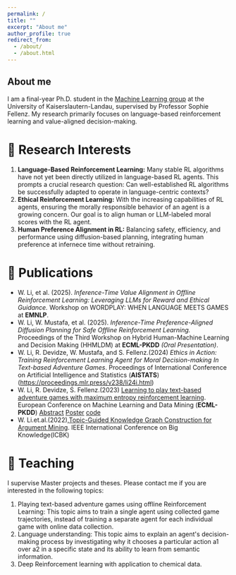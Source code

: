 ```yaml
---
permalink: /
title: ""
excerpt: "About me"
author_profile: true
redirect_from: 
  - /about/
  - /about.html
---
```

About me
------
I am a final-year Ph.D. student in the [Machine Learning group](https://ml.informatik.uni-kl.de) at the University of Kaiserslautern-Landau, supervised by Professor Sophie Fellenz. My research primarily focuses on language-based reinforcement learning and value-aligned decision-making.

🐣 Research Interests
======
1. <strong>Language-Based Reinforcement Learning:</strong> Many stable RL algorithms have not yet been directly utilized in language-based RL agents. This prompts a crucial research question: Can well-established RL algorithms be successfully adapted to operate in language-centric contexts?
2. <strong>Ethical Reinforcement Learning:</strong> With the increasing capabilities of RL agents, ensuring the morally responsible behavior of an agent is a growing concern. Our goal is to align human or LLM-labeled moral scores with the RL agent.
3. <strong>Human Preference Alignment in RL:</strong>  Balancing safety, efficiency, and performance using diffusion-based planning, integrating human preference at infernece time without retraining. 


🐥 Publications
======
- W. Li, et al. (2025). *Inference-Time Value Alignment in Offline Reinforcement Learning: Leveraging LLMs for Reward and Ethical Guidance.*  Workshop on WORDPLAY: WHEN LANGUAGE MEETS GAMES at **EMNLP**.
- W. Li, W. Mustafa, et al. (2025).  *Inference-Time Preference-Aligned Diffusion Planning for Safe Offline Reinforcement Learning.*  
  Proceedings of the Third Workshop on Hybrid Human-Machine Learning and Decision Making (HHMLDM) at **ECML-PKDD** *(Oral Presentation)*.
- W. Li, R. Devidze, W. Mustafa, and S. Fellenz.(2024) *Ethics in Action: Training Reinforcement Learning Agent for Moral Decision-making In Text-based Adventure Games*. Proceedings of International Conference on Artificial Intelligence and Statistics (**AISTATS**) (https://proceedings.mlr.press/v238/li24i.html)
-  W. Li, R. Devidze, S. Fellenz.(2023) [Learning to play text-based adventure games with maximum entropy reinforcement learning](https://arxiv.org/abs/2302.10720). European Conference on Machine Learning and Data Mining (**ECML-PKDD**) [Abstract](files/abstract1.pdf) [Poster](files/Poster_ECML_Text_based_Game.pdf) [code](https://github.com/WeichenLi1223/Text-based-adventure-games-using-SAC)
-  W. Li.et.al.(2022),[Topic-Guided Knowledge Graph Construction for Argument Mining](https://ieeexplore.ieee.org/document/9667720). IEEE International Conference on Big Knowledge(ICBK)



📝 Teaching 
======
I supervise Master projects and theses. Please contact me if you are interested in the following topics:
1. Playing text-based adventure games using offline Reinforcement Learning: This topic aims to train a single agent using collected game trajectories, instead of training a separate agent for each individual game with online data collection.
2. Language understanding: This topic aims to explain an agent's decision-making process by investigating why it chooses a particular action a1 over a2 in a specific state and its ability to learn from semantic information.
3. Deep Reinforcement learning with application to chemical data. 
